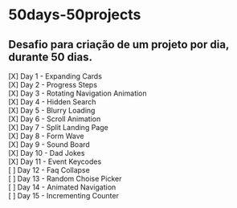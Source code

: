 # 50days-50projects
## Desafio para criação de um projeto por dia, durante 50 dias.

[X] Day 1 - Expanding Cards  
[X] Day 2 - Progress Steps  
[X] Day 3 - Rotating Navigation Animation  
[X] Day 4 - Hidden Search  
[X] Day 5 - Blurry Loading  
[X] Day 6 - Scroll Animation  
[X] Day 7 - Split Landing Page  
[X] Day 8 - Form Wave  
[X] Day 9 - Sound Board  
[X] Day 10 - Dad Jokes  
[X] Day 11 - Event Keycodes  
[ ] Day 12 - Faq Collapse  
[ ] Day 13 - Random Choise Picker  
[ ] Day 14 - Animated Navigation  
[ ] Day 15 - Incrementing Counter
